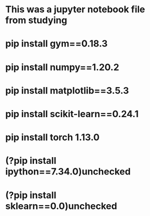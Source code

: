 # This was a jupyter notebook file from studying

# pip install gym==0.18.3
# pip install numpy==1.20.2
# pip install matplotlib==3.5.3
# pip install scikit-learn==0.24.1
# pip install torch 1.13.0
# (?pip install ipython==7.34.0)unchecked
# (?pip install sklearn==0.0)unchecked